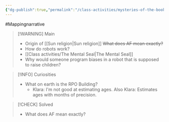 ```yaml
---
{"dg-publish":true,"permalink":"/class-activities/mysteries-of-the-book/"}
---
```


#Mappingnarrative  

>[!WARNING] Main
> - Origin of [[Sun religion\|Sun religion]]
> ~~What does AF mean exactly?~~
> - How do robots work?
> - [[Class activities/The Mental Seal\|The Mental Seal]]
> - Why would someone program biases in a robot that is supposed to raise children?

>[!INFO] Curiosities
> - What on earth is the RPO Building?
>   - Klara: 
>    I'm not good at estimating ages.
>    Also Klara: 
>    Estimates ages with months of precision.

>[!CHECK] Solved
>- What does AF mean exactly?
